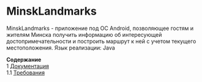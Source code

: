 # MinskLandmarks
MinskLandmarks - приложение под ОС Android, позволяющее гостям и жителям Минска получить информацию об интересующей достопримечательности и построить маршрут к ней с учетом текущего местоположения.
Язык реализации: Java

**Содержание**  
1 [Документация](../../Documentation)  
1.1 [Требования](Documentation/Requirements/Requirements%20Document.md)
